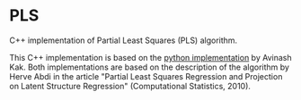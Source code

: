 # PLS
C++ implementation of Partial Least Squares (PLS) algorithm.

This C++ implementation is based on the [python implementation](https://engineering.purdue.edu/kak/distPLS/) by Avinash Kak. Both implementations are based on the description of the algorithm by Herve Abdi in the article "Partial Least Squares Regression and Projection on Latent Structure Regression" (Computational Statistics, 2010).
